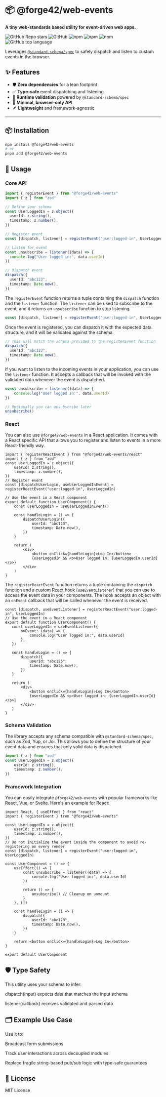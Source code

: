 

# 📦 @forge42/web-events

**A tiny web-standards based utility for event-driven web apps.**

![GitHub Repo stars](https://img.shields.io/github/stars/forge-42/web-events?style=social)
![GitHub](https://img.shields.io/github/license/forge-42/web-events?style=plastic)
![npm](https://img.shields.io/npm/v/@forge42/web-events?style=plastic)
![npm](https://img.shields.io/npm/dy/@forge42/web-events?style=plastic)
![npm](https://img.shields.io/npm/dw/@forge42/web-events?style=plastic)
![GitHub top language](https://img.shields.io/github/languages/top/forge-42/web-events?style=plastic)


Leverages [`@standard-schema/spec`](https://www.npmjs.com/package/@standard-schema/spec) to safely dispatch and listen to custom events in the browser.


## ✨ Features
- 🛡️ **Zero dependencies** for a lean footprint
- ✅ **Type-safe** event dispatching and listening
- 🔎 **Runtime validation** powered by `@standard-schema/spec`
- 🧪 **Minimal, browser-only API**
- 🪶 **Lightweight** and framework-agnostic

---

## 📦 Installation

```bash
npm install @forge42/web-events
# or
pnpm add @forge42/web-events
```

## 📖 Usage

### Core API

```ts
import { registerEvent } from "@forge42/web-events"
import { z } from "zod"

// Define your schema
const UserLoggedIn = z.object({
  userId: z.string(),
  timestamp: z.number(),
})

// Register event
const [dispatch, listener] = registerEvent("user:logged-in", UserLoggedIn)

// Listen for event
const unsubscribe = listener((data) => {
  console.log("User logged in:", data.userId)
})

// Dispatch event
dispatch({
  userId: "abc123",
  timestamp: Date.now(),
})
```

The `registerEvent` function returns a tuple containing the `dispatch` function and the `listener` function. The `listener` can be used to subscribe to the event, and it returns an `unsubscribe` function to stop listening.
```ts
const [dispatch, listener] = registerEvent("user:logged-in", UserLoggedIn)
```

Once the event is registered, you can dispatch it with the expected data structure, and it will be validated against the schema.

```ts
// This will match the schema provided to the registerEvent function
dispatch({
  userId: "abc123",
  timestamp: Date.now(),
})
```

If you want to listen to the incoming events in your application, you can use the `listener` function. It accepts a callback that will be invoked with the validated data whenever the event is dispatched.

```ts
const unsubscribe = listener((data) => {
	console.log("User logged in:", data.userId)
})

// Optionally you can unsubscribe later
unsubscribe()
```

### React

You can also use `@forge42/web-events` in a React application. It comes with a React specific API that allows you to register and listen to events in a more React-friendly way.

```tsx
import { registerReactEvent } from "@forge42/web-events/react"
import { z } from "zod"
const UserLoggedIn = z.object({
	userId: z.string(),
	timestamp: z.number(),
})
// Register event
const [dispatchUserLogin, useUserLoggedInEvent] = registerReactEvent("user:logged-in", UserLoggedIn)

// Use the event in a React component
export default function UserComponent() {
	const userLoggedIn = useUserLoggedInEvent()

	const handleLogin = () => {
		dispatchUserLogin({
			userId: "abc123",
			timestamp: Date.now(),
		})
	}

	return (
		<div>
			<button onClick={handleLogin}>Log In</button>
			{userLoggedIn && <p>User logged in: {userLoggedIn.userId}</p>}
		</div>
	)
}

```

The `registerReactEvent` function returns a tuple containing the `dispatch` function and a custom React hook (`useEventListener`) that you can use to access the event data in your components. The hook accepts
an object with an `onEvent` callback that will be called whenever the event is received.

 ```tsx
const [dispatch, useEventListener] = registerReactEvent("user:logged-in", UserLoggedIn)
// Use the event in a React component
export default function UserComponent() {
	const userLoggedIn = useEventListener({
		onEvent: (data) => {
			console.log("User logged in:", data.userId)
		},
	})

	const handleLogin = () => {
		dispatch({
			userId: "abc123",
			timestamp: Date.now(),
		})
	}

	return (
		<div>
			<button onClick={handleLogin}>Log In</button>
			{userLoggedIn && <p>User logged in: {userLoggedIn.userId}</p>}
		</div>
	)
}
```


### Schema Validation

The library accepts any schema compatible with `@standard-schema/spec`, such as Zod, Yup, or Joi. This allows you to define the structure of your event data and ensures that only valid data is dispatched.
```ts
import { z } from "zod"
const UserLoggedIn = z.object({
	userId: z.string(),
	timestamp: z.number(),
})
```


### Framework Integration
You can easily integrate `@forge42/web-events` with popular frameworks like React, Vue, or Svelte. Here's an example for React:

```tsx
import React, { useEffect } from "react"
import { registerEvent } from "@forge42/web-events"

const UserLoggedIn = z.object({
	userId: z.string(),
	timestamp: z.number(),
})
// Do not initialize the event inside the component to avoid re-registering on every render
const [dispatch, listener] = registerEvent("user:logged-in", UserLoggedIn)

const UserComponent = () => {
	useEffect(() => {
		const unsubscribe = listener((data) => {
			console.log("User logged in:", data.userId)
		})

		return () => {
			unsubscribe() // Cleanup on unmount
		}
	}, [])

	const handleLogin = () => {
		dispatch({
			userId: "abc123",
			timestamp: Date.now(),
		})
	}

	return <button onClick={handleLogin}>Log In</button>
}

export default UserComponent
```

## 🛡️ Type Safety

This utility uses your schema to infer:

dispatch(input) expects data that matches the input schema

listener(callback) receives validated and parsed data

## 🗂️ Example Use Case

Use it to:

Broadcast form submissions

Track user interactions across decoupled modules

Replace fragile string-based pub/sub logic with type-safe guarantees

## 📄 License

MIT License